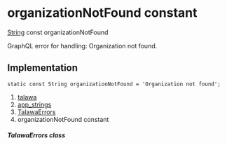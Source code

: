 
<div>

# organizationNotFound constant

</div>


[String](https://api.flutter.dev/flutter/dart-core/String-class.html)
const organizationNotFound



GraphQL error for handling: Organization not found.



## Implementation

``` language-dart
static const String organizationNotFound = 'Organization not found';
```







1.  [talawa](../../index.md)
2.  [app_strings](../../constants_app_strings/)
3.  [TalawaErrors](../../constants_app_strings/TalawaErrors-class.md)
4.  organizationNotFound constant

##### TalawaErrors class







